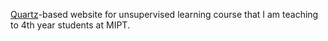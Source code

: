 [Quartz](https://quartz.jzhao.xyz/)-based website for unsupervised learning course that I am teaching to 4th year students at MIPT.